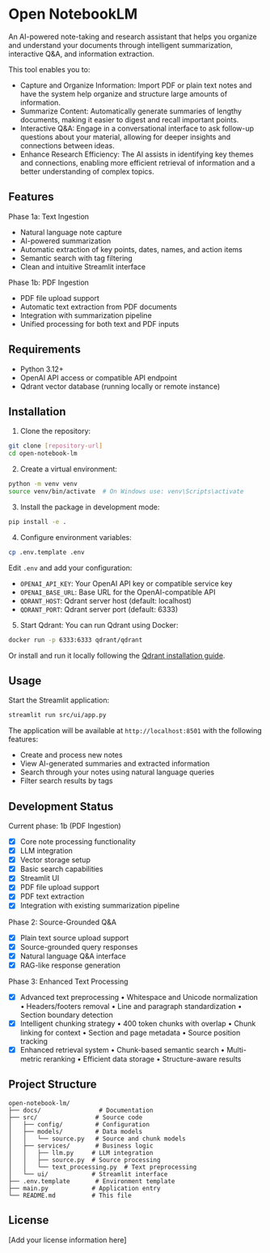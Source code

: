 # Open NotebookLM

An AI-powered note-taking and research assistant that helps you organize and understand your documents through intelligent summarization, interactive Q&A, and information extraction.

This tool enables you to:
- Capture and Organize Information: Import PDF or plain text notes and have the system help organize and structure large amounts of information.
- Summarize Content: Automatically generate summaries of lengthy documents, making it easier to digest and recall important points.
- Interactive Q&A: Engage in a conversational interface to ask follow-up questions about your material, allowing for deeper insights and connections between ideas.
- Enhance Research Efficiency: The AI assists in identifying key themes and connections, enabling more efficient retrieval of information and a better understanding of complex topics.

## Features

Phase 1a: Text Ingestion
- Natural language note capture
- AI-powered summarization
- Automatic extraction of key points, dates, names, and action items
- Semantic search with tag filtering
- Clean and intuitive Streamlit interface

Phase 1b: PDF Ingestion
- PDF file upload support
- Automatic text extraction from PDF documents
- Integration with summarization pipeline
- Unified processing for both text and PDF inputs

## Requirements

- Python 3.12+
- OpenAI API access or compatible API endpoint
- Qdrant vector database (running locally or remote instance)

## Installation

1. Clone the repository:
```bash
git clone [repository-url]
cd open-notebook-lm
```

2. Create a virtual environment:
```bash
python -m venv venv
source venv/bin/activate  # On Windows use: venv\Scripts\activate
```

3. Install the package in development mode:
```bash
pip install -e .
```

4. Configure environment variables:
```bash
cp .env.template .env
```
Edit `.env` and add your configuration:
- `OPENAI_API_KEY`: Your OpenAI API key or compatible service key
- `OPENAI_BASE_URL`: Base URL for the OpenAI-compatible API
- `QDRANT_HOST`: Qdrant server host (default: localhost)
- `QDRANT_PORT`: Qdrant server port (default: 6333)

5. Start Qdrant:
You can run Qdrant using Docker:
```bash
docker run -p 6333:6333 qdrant/qdrant
```
Or install and run it locally following the [Qdrant installation guide](https://qdrant.tech/documentation/quick_start/).

## Usage

Start the Streamlit application:
```bash
streamlit run src/ui/app.py
```

The application will be available at `http://localhost:8501` with the following features:
- Create and process new notes
- View AI-generated summaries and extracted information
- Search through your notes using natural language queries
- Filter search results by tags

## Development Status

Current phase: 1b (PDF Ingestion)
- [x] Core note processing functionality
- [x] LLM integration
- [x] Vector storage setup
- [x] Basic search capabilities
- [x] Streamlit UI
- [x] PDF file upload support
- [x] PDF text extraction
- [x] Integration with existing summarization pipeline

Phase 2: Source-Grounded Q&A
- [x] Plain text source upload support
- [x] Source-grounded query responses
- [x] Natural language Q&A interface
- [x] RAG-like response generation

Phase 3: Enhanced Text Processing
- [x] Advanced text preprocessing
  • Whitespace and Unicode normalization
  • Headers/footers removal
  • Line and paragraph standardization
  • Section boundary detection
- [x] Intelligent chunking strategy
  • 400 token chunks with overlap
  • Chunk linking for context
  • Section and page metadata
  • Source position tracking
- [x] Enhanced retrieval system
  • Chunk-based semantic search
  • Multi-metric reranking
  • Efficient data storage
  • Structure-aware results

## Project Structure

```
open-notebook-lm/
├── docs/                # Documentation
├── src/                # Source code
│   ├── config/         # Configuration
│   ├── models/         # Data models
│   │   └── source.py   # Source and chunk models
│   ├── services/       # Business logic
│   │   ├── llm.py     # LLM integration
│   │   ├── source.py  # Source processing
│   │   └── text_processing.py  # Text preprocessing
│   └── ui/            # Streamlit interface
├── .env.template       # Environment template
├── main.py            # Application entry
└── README.md          # This file
```

## License

[Add your license information here]
